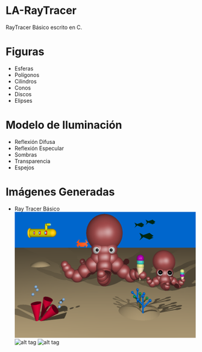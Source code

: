 # LA-RayTracer
RayTracer Básico escrito en C. 

# Figuras
- Esferas
- Polígonos
- Cilindros
- Conos
- Discos
- Elipses

# Modelo de Iluminación
- Reflexión Difusa
- Reflexión Especular
- Sombras
- Transparencia
- Espejos

# Imágenes Generadas
- Ray Tracer Básico
![alt tag](https://github.com/LJCG/LA-RayTracer/blob/master/Imagenes%20PNG%20-%20JPG/Mother_Octopus-Chaves_Salazar_Vega.png)
![alt tag](https://www.dropbox.com/s/vqbh4u3urdfihdv/Superluna.png?dl=0)
![alt tag](https://www.dropbox.com/s/s90ksp9aum8ltu3/Planetas.png?dl=0)
